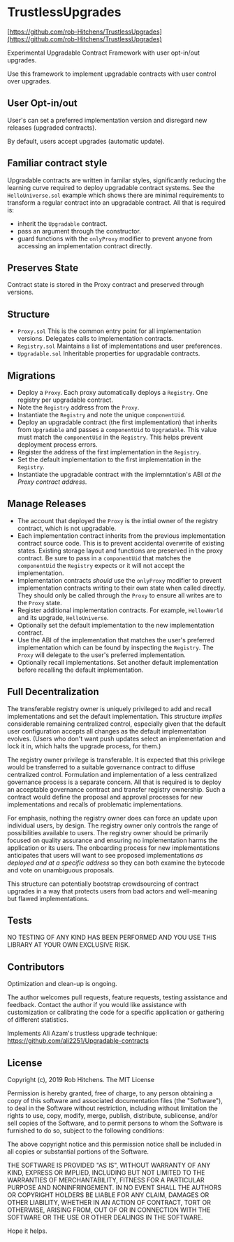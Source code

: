 # TrustlessUpgrades

[https://github.com/rob-Hitchens/TrustlessUpgrades](https://github.com/rob-Hitchens/TrustlessUpgrades)

Experimental Upgradable Contract Framework with user opt-in/out upgrades. 

Use this framework to implement upgradable contracts with user control over upgrades. 

## User Opt-in/out

User's can set a preferred implementation version and disregard new releases (upgraded contracts). 

By default, users accept upgrades (automatic update). 

## Familiar contract style

Upgradable contracts are written in familar styles, significantly reducing the learning curve required to deploy upgradable contract systems. See the `HelloUniverse.sol` example which shows there are minimal requirements to transform a regular contract into an upgradable contract. All that is required is:

- inherit the `Upgradable` contract.
- pass an argument through the constructor. 
- guard functions with the `onlyProxy` modifier to prevent anyone from accessing an implementation contract directly. 

## Preserves State

Contract state is stored in the Proxy contract and preserved through versions. 

## Structure

- `Proxy.sol` This is the common entry point for all implementation versions. Delegates calls to implementation contracts. 
- `Registry.sol` Maintains a list of implementations and user preferences. 
- `Upgradable.sol` Inheritable properties for upgradable contracts. 

## Migrations

- Deploy a `Proxy`. Each proxy automatically deploys a `Registry`. One registry per upgradable contract. 
- Note the `Registry` address from the `Proxy`. 
- Instantiate the `Registry` and note the unique `componentUid`.
- Deploy an upgradable contract (the first implementation) that inherits from `Upgradable` and passes a `componentUid` to `Upgradable`. This value must match the `componentUid` in the `Registry`. This helps prevent deployment process errors. 
- Register the address of the first implementation in the `Registry`. 
- Set the default implementation to the first implementation in the `Registry`. 
- Instantiate the upgradable contract with the implemntation's ABI _at the Proxy contract address._

## Manage Releases

- The account that deployed the `Proxy` is the intial owner of the registry contract, which is not upgradable. 
- Each implementation contract inherits from the previous implementation contract source code. This is to prevent accidental overwrite of existing states. Existing storage layout and functions are preserved in the proxy contract. Be sure to pass in a `componentUid` that matches the `componentUid` the `Registry` expects or it will not accept the implementation. 
- Implementation contracts _should_ use the `onlyProxy` modifier to prevent implementation contracts writing to their own state when called directly. They should only be called through the `Proxy` to ensure all writes are to the `Proxy` state. 
- Register additional implementation contracts. For example, `HellowWorld` and its upgrade, `HelloUniverse`.
- Optionally set the default implementation to the new implementation contract. 
- Use the ABI of the implementation that matches the user's preferred implementation which can be found by inspecting the `Registry`. The `Proxy` will delegate to the user's preferred implementation. 
- Optionally recall implementations. Set another default implementation before recalling the default implementation. 

## Full Decentralization

The transferable registry owner is uniquely privileged to add and recall implementations and set the default implementation. This structure _implies_ considerable remaining centralized control, especially given that the default user configuration accepts all changes as the default implementation evolves. (Users who don't want push updates select an implementation and lock it in, which halts the upgrade process, for them.)

The registry owner privilege is transferable. It is expected that this privilege would be transferred to a suitable governance contract to diffuse centralized control. Formulation and implementation of a less centralized governance process is a separate concern. All that is required is to deploy an acceptable governance contract and transfer registry ownership. Such a contract would define the proposal and approval processes for new implementations and recalls of problematic implementations. 

For emphasis, nothing the registry owner does can force an update upon individual users, by design. The registry owner only controls the range of possibilities available to users. The registry owner should be primarily focused on quality assurance and ensuring no implementation harms the application or its users. The onboarding process for new implementations anticipates that users will want to see proposed implementations _as deployed and at a specific address_ so they can both examine the bytecode and vote on unambiguous proposals. 

This structure can potentially bootstrap crowdsourcing of contract upgrades in a way that protects users from bad actors and well-meaning but flawed implementations. 

## Tests

NO TESTING OF ANY KIND HAS BEEN PERFORMED AND YOU USE THIS LIBRARY AT YOUR OWN EXCLUSIVE RISK.

## Contributors

Optimization and clean-up is ongoing.

The author welcomes pull requests, feature requests, testing assistance and feedback. Contact the author if you would like assistance with customization or calibrating the code for a specific application or gathering of different statistics.

Implements Ali Azam's trustless upgrade technique: https://github.com/ali2251/Upgradable-contracts

## License

Copyright (c), 2019 Rob Hitchens. The MIT License

Permission is hereby granted, free of charge, to any person obtaining a copy of this software and associated documentation files (the "Software"), to deal in the Software without restriction, including without limitation the rights to use, copy, modify, merge, publish, distribute, sublicense, and/or sell copies of the Software, and to permit persons to whom the Software is furnished to do so, subject to the following conditions:

The above copyright notice and this permission notice shall be included in all copies or substantial portions of the Software.

THE SOFTWARE IS PROVIDED "AS IS", WITHOUT WARRANTY OF ANY KIND, EXPRESS OR IMPLIED, INCLUDING BUT NOT LIMITED TO THE WARRANTIES OF MERCHANTABILITY, FITNESS FOR A PARTICULAR PURPOSE AND NONINFRINGEMENT. IN NO EVENT SHALL THE AUTHORS OR COPYRIGHT HOLDERS BE LIABLE FOR ANY CLAIM, DAMAGES OR OTHER LIABILITY, WHETHER IN AN ACTION OF CONTRACT, TORT OR OTHERWISE, ARISING FROM, OUT OF OR IN CONNECTION WITH THE SOFTWARE OR THE USE OR OTHER DEALINGS IN THE SOFTWARE.

Hope it helps.

